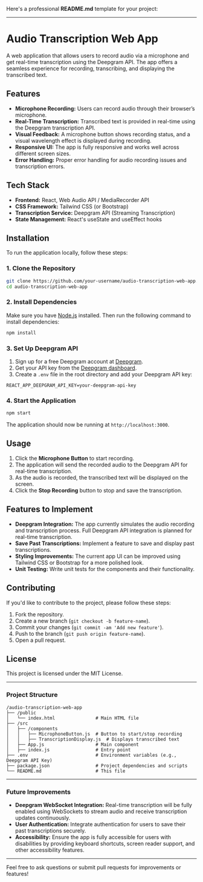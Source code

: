 Here's a professional **README.md** template for your project:

---

# **Audio Transcription Web App**

A web application that allows users to record audio via a microphone and get real-time transcription using the Deepgram API. The app offers a seamless experience for recording, transcribing, and displaying the transcribed text. 

## **Features**

- **Microphone Recording:** Users can record audio through their browser’s microphone.
- **Real-Time Transcription:** Transcribed text is provided in real-time using the Deepgram transcription API.
- **Visual Feedback:** A microphone button shows recording status, and a visual wavelength effect is displayed during recording.
- **Responsive UI:** The app is fully responsive and works well across different screen sizes.
- **Error Handling:** Proper error handling for audio recording issues and transcription errors.

## **Tech Stack**

- **Frontend:** React, Web Audio API / MediaRecorder API
- **CSS Framework:** Tailwind CSS (or Bootstrap)
- **Transcription Service:** Deepgram API (Streaming Transcription)
- **State Management:** React's useState and useEffect hooks

## **Installation**

To run the application locally, follow these steps:

### **1. Clone the Repository**

```bash
git clone https://github.com/your-username/audio-transcription-web-app.git
cd audio-transcription-web-app
```

### **2. Install Dependencies**

Make sure you have [Node.js](https://nodejs.org/) installed. Then run the following command to install dependencies:

```bash
npm install
```

### **3. Set Up Deepgram API**

1. Sign up for a free Deepgram account at [Deepgram](https://www.deepgram.com/).
2. Get your API key from the [Deepgram dashboard](https://dashboard.deepgram.com/).
3. Create a `.env` file in the root directory and add your Deepgram API key:

```
REACT_APP_DEEPGRAM_API_KEY=your-deepgram-api-key
```

### **4. Start the Application**

```bash
npm start
```

The application should now be running at `http://localhost:3000`.

## **Usage**

1. Click the **Microphone Button** to start recording.
2. The application will send the recorded audio to the Deepgram API for real-time transcription.
3. As the audio is recorded, the transcribed text will be displayed on the screen.
4. Click the **Stop Recording** button to stop and save the transcription.

## **Features to Implement**

- **Deepgram Integration:** The app currently simulates the audio recording and transcription process. Full Deepgram API integration is planned for real-time transcription.
- **Save Past Transcriptions:** Implement a feature to save and display past transcriptions.
- **Styling Improvements:** The current app UI can be improved using Tailwind CSS or Bootstrap for a more polished look.
- **Unit Testing:** Write unit tests for the components and their functionality.

## **Contributing**

If you'd like to contribute to the project, please follow these steps:

1. Fork the repository.
2. Create a new branch (`git checkout -b feature-name`).
3. Commit your changes (`git commit -am 'Add new feature'`).
4. Push to the branch (`git push origin feature-name`).
5. Open a pull request.

## **License**

This project is licensed under the MIT License.

---

### **Project Structure**

```
/audio-transcription-web-app
├── /public
│   └── index.html               # Main HTML file
├── /src
│   ├── /components
│   │   ├── MicrophoneButton.js  # Button to start/stop recording
│   │   ├── TranscriptionDisplay.js  # Displays transcribed text
│   ├── App.js                   # Main component
│   ├── index.js                 # Entry point
├── .env                         # Environment variables (e.g., Deepgram API Key)
├── package.json                 # Project dependencies and scripts
└── README.md                    # This file
```

---

### **Future Improvements**

- **Deepgram WebSocket Integration:** Real-time transcription will be fully enabled using WebSockets to stream audio and receive transcription updates continuously.
- **User Authentication:** Integrate authentication for users to save their past transcriptions securely.
- **Accessibility:** Ensure the app is fully accessible for users with disabilities by providing keyboard shortcuts, screen reader support, and other accessibility features.

---

Feel free to ask questions or submit pull requests for improvements or features!
